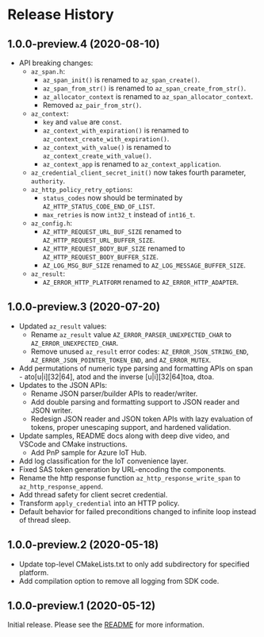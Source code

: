 # Release History

## 1.0.0-preview.4 (2020-08-10)

- API breaking changes:
  - `az_span.h`:
    - `az_span_init()` is renamed to `az_span_create()`.
    - `az_span_from_str()` is renamed to `az_span_create_from_str()`.
    - `az_allocator_context` is renamed to `az_span_allocator_context`.
    - Removed `az_pair_from_str()`.
  - `az_context`:
    - `key` and `value` are `const`.
    - `az_context_with_expiration()` is renamed to `az_context_create_with_expiration()`.
    - `az_context_with_value()` is renamed to `az_context_create_with_value()`.
    - `az_context_app` is renamed to `az_context_application`.
  - `az_credential_client_secret_init()` now takes fourth parameter, `authority`.
  - `az_http_policy_retry_options`:
    - `status_codes` now should be terminated by `AZ_HTTP_STATUS_CODE_END_OF_LIST`.
    - `max_retries` is now `int32_t` instead of `int16_t`.
  - `az_config.h`:
    - `AZ_HTTP_REQUEST_URL_BUF_SIZE` renamed to `AZ_HTTP_REQUEST_URL_BUFFER_SIZE`.
    - `AZ_HTTP_REQUEST_BODY_BUF_SIZE` renamed to `AZ_HTTP_REQUEST_BODY_BUFFER_SIZE`.
    - `AZ_LOG_MSG_BUF_SIZE` renamed to `AZ_LOG_MESSAGE_BUFFER_SIZE`.
  - `az_result`:
    - `AZ_ERROR_HTTP_PLATFORM` renamed to `AZ_ERROR_HTTP_ADAPTER`.

## 1.0.0-preview.3 (2020-07-20)

- Updated `az_result` values:
  - Rename `az_result` value `AZ_ERROR_PARSER_UNEXPECTED_CHAR` to `AZ_ERROR_UNEXPECTED_CHAR`.
  - Remove unused `az_result` error codes: `AZ_ERROR_JSON_STRING_END`, `AZ_ERROR_JSON_POINTER_TOKEN_END`, and `AZ_ERROR_MUTEX`.
- Add permutations of numeric type parsing and formatting APIs on span - ato[u|i][32|64], atod and the inverse [u|i][32|64]toa, dtoa.
- Updates to the JSON APIs:
  - Rename JSON parser/builder APIs to reader/writer.
  - Add double parsing and formatting support to JSON reader and JSON writer.
  - Redesign JSON reader and JSON token APIs with lazy evaluation of tokens, proper unescaping support, and hardened validation.
- Update samples, README docs along with deep dive video, and VSCode and CMake instructions.
  - Add PnP sample for Azure IoT Hub.
- Add log classification for the IoT convenience layer.
- Fixed SAS token generation by URL-encoding the components.
- Rename the http response function `az_http_response_write_span` to `az_http_response_append`.
- Add thread safety for client secret credential.
- Transform `apply_credential` into an HTTP policy.
- Default behavior for failed preconditions changed to infinite loop instead of thread sleep.

## 1.0.0-preview.2 (2020-05-18)

- Update top-level CMakeLists.txt to only add subdirectory for specified platform.
- Add compilation option to remove all logging from SDK code.

## 1.0.0-preview.1 (2020-05-12)

Initial release. Please see the [README](https://github.com/Azure/azure-sdk-for-c/blob/master/README.md) for more information.
